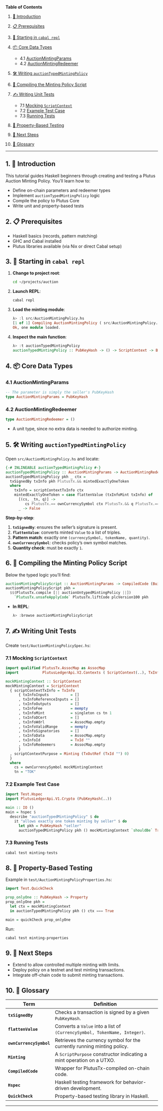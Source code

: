 **Table of Contents**

1. [🔰 Introduction](#1-introduction)
2. [📋 Prerequisites](#2-prerequisites)
3. [🚀 Starting in ](#3-starting-in-cabal-repl)[`cabal repl`](#3-starting-in-cabal-repl)
4. [📦 Core Data Types](#4-core-data-types)

   * 4.1 [AuctionMintingParams](#41-auctionmintingparams)
   * 4.2 [AuctionMintingRedeemer](#42-auctionmintingredeemer)
5. [🛠️ Writing ](#5-writing-auctiontypedmintingpolicy)[`auctionTypedMintingPolicy`](#5-writing-auctiontypedmintingpolicy)
6. [📜 Compiling the Minting Policy Script](#6-compiling-the-minting-policy-script)
7. [✍️ Writing Unit Tests](#7-writing-unit-tests)

   * 7.1 [Mocking ](#71-mocking-scriptcontext)[`ScriptContext`](#71-mocking-scriptcontext)
   * 7.2 [Example Test Case](#72-example-test-case)
   * 7.3 [Running Tests](#73-running-tests)
8. [🧪 Property-Based Testing](#8-property-based-testing)
9. [🔭 Next Steps](#9-next-steps)
10. [📖 Glossary](#10-glossary)

---

## 1. 🔰 Introduction

This tutorial guides Haskell beginners through creating and testing a Plutus Auction Minting Policy. You’ll learn how to:

* Define on-chain parameters and redeemer types
* Implement `auctionTypedMintingPolicy` logic
* Compile the policy to Plutus Core
* Write unit and property-based tests

## 2. 📋 Prerequisites

* Haskell basics (records, pattern matching)
* GHC and Cabal installed
* Plutus libraries available (via Nix or direct Cabal setup)

## 3. 🚀 Starting in `cabal repl`

1. **Change to project root**:

   ```bash
   cd ~/projects/auction
   ```
2. **Launch REPL**:

   ```bash
   cabal repl
   ```
3. **Load the minting module**:

   ```haskell
   λ> :l src/AuctionMintingPolicy.hs
   [1 of 1] Compiling AuctionMintingPolicy ( src/AuctionMintingPolicy.hs, interpreted )
   Ok, one module loaded.
   ```
4. **Inspect the main function**:

   ```haskell
   λ> :t auctionTypedMintingPolicy
   auctionTypedMintingPolicy :: PubKeyHash -> () -> ScriptContext -> Bool
   ```

## 4. 📦 Core Data Types

### 4.1 AuctionMintingParams

```haskell
-- The parameter is simply the seller's PubKeyHash
type AuctionMintingParams = PubKeyHash
```

### 4.2 AuctionMintingRedeemer

```haskell
type AuctionMintingRedeemer = ()
```

* A unit type, since no extra data is needed to authorize minting.

## 5. 🛠️ Writing `auctionTypedMintingPolicy`

Open `src/AuctionMintingPolicy.hs` and locate:

```haskell
{-# INLINEABLE auctionTypedMintingPolicy #-}
auctionTypedMintingPolicy :: AuctionMintingParams -> AuctionMintingRedeemer -> ScriptContext -> Bool
auctionTypedMintingPolicy pkh _ ctx =
  txSignedBy txInfo pkh PlutusTx.&& mintedExactlyOneToken
  where
    txInfo = scriptContextTxInfo ctx
    mintedExactlyOneToken = case flattenValue (txInfoMint txInfo) of
      [(cs, _tn, q)] ->
         cs PlutusTx.== ownCurrencySymbol ctx PlutusTx.&& q PlutusTx.== 1
      _ -> False
```

**Step-by-step**:

1. **`txSignedBy`**: ensures the seller’s signature is present.
2. **`flattenValue`**: converts minted `Value` to a list of triples.
3. **Pattern match**: exactly one `(currencySymbol, tokenName, quantity)`.
4. **`ownCurrencySymbol`**: checks policy’s own symbol matches.
5. **Quantity check**: must be exactly `1`.

## 6. 📜 Compiling the Minting Policy Script

Below the typed logic you’ll find:

```haskell
auctionMintingPolicyScript :: AuctionMintingParams -> CompiledCode (BuiltinData -> BuiltinData -> PlutusTx.BuiltinUnit)
auctionMintingPolicyScript pkh =
  $$(PlutusTx.compile [|| auctionUntypedMintingPolicy ||])
    `PlutusTx.unsafeApplyCode` PlutusTx.liftCode plcVersion100 pkh
```

* **In REPL**:

  ```haskell
  λ> :browse auctionMintingPolicyScript
  ```

## 7. ✍️ Writing Unit Tests

Create `test/AuctionMintingPolicySpec.hs`:

### 7.1 Mocking `ScriptContext`

```haskell
import qualified PlutusTx.AssocMap as AssocMap
import           PlutusLedgerApi.V2.Contexts ( ScriptContext(..), TxInfo(..), TxOutRef(..), TxId(..) )

mockMintingContext :: ScriptContext
mockMintingContext = ScriptContext
  { scriptContextTxInfo = TxInfo
      { txInfoInputs          = []
      , txInfoReferenceInputs = []
      , txInfoOutputs         = []
      , txInfoFee             = mempty
      , txInfoMint            = singleton cs tn 1
      , txInfoDCert           = []
      , txInfoWdrl            = AssocMap.empty
      , txInfoValidRange      = mempty
      , txInfoSignatories     = []
      , txInfoData            = AssocMap.empty
      , txInfoId              = TxId ""
      , txInfoRedeemers       = AssocMap.empty
      }
  , scriptContextPurpose = Minting (TxOutRef (TxId "") 0)
  }
  where
    cs = ownCurrencySymbol mockMintingContext
    tn = "TOK"
```

### 7.2 Example Test Case

```haskell
import Test.Hspec
import PlutusLedgerApi.V1.Crypto (PubKeyHash(..))

main :: IO ()
main = hspec $
  describe "auctionTypedMintingPolicy" $ do
    it "allows exactly one token minting by seller" $ do
      let pkh = PubKeyHash "seller"
      auctionTypedMintingPolicy pkh () mockMintingContext `shouldBe` True
```

### 7.3 Running Tests

```bash
cabal test minting-tests
```

## 8. 🧪 Property-Based Testing

Example in `test/AuctionMintingPolicyProperties.hs`:

```haskell
import Test.QuickCheck

prop_onlyOne :: PubKeyHash -> Property
prop_onlyOne pkh =
  let ctx = mockMintingContext
  in auctionTypedMintingPolicy pkh () ctx === True

main = quickCheck prop_onlyOne
```

Run:

```bash
cabal test minting-properties
```

## 9. 🔭 Next Steps

* Extend to allow controlled multiple minting with limits.
* Deploy policy on a testnet and test minting transactions.
* Integrate off-chain code to submit minting transactions.

## 10. 📖 Glossary

| Term                    | Definition                                                                |
| ----------------------- | ------------------------------------------------------------------------- |
| **`txSignedBy`**        | Checks a transaction is signed by a given `PubKeyHash`.                   |
| **`flattenValue`**      | Converts a `Value` into a list of `(CurrencySymbol, TokenName, Integer)`. |
| **`ownCurrencySymbol`** | Retrieves the currency symbol for the currently running minting policy.   |
| **`Minting`**           | A `ScriptPurpose` constructor indicating a mint operation on a UTXO.      |
| **`CompiledCode`**      | Wrapper for PlutusTx-compiled on-chain code.                              |
| **`Hspec`**             | Haskell testing framework for behavior-driven development.                |
| **`QuickCheck`**        | Property-based testing library in Haskell.                                |

---
